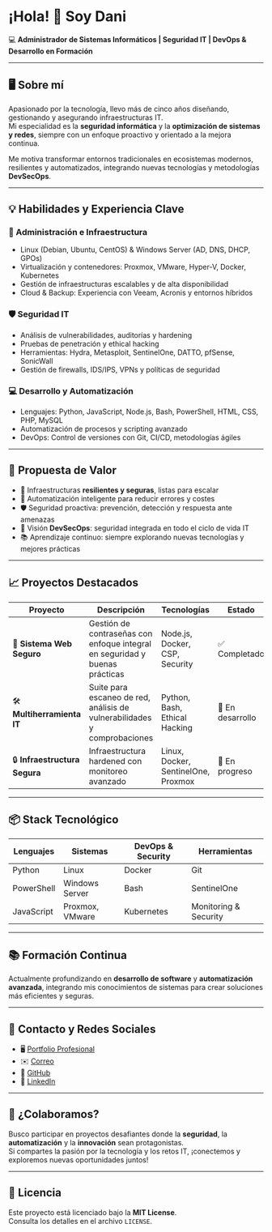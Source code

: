 # ¡Hola! 👋 Soy Dani  
💻 **Administrador de Sistemas Informáticos | Seguridad IT | DevOps & Desarrollo en Formación**

---

## 🖥️ Sobre mí

Apasionado por la tecnología, llevo más de cinco años diseñando, gestionando y asegurando infraestructuras IT.  
Mi especialidad es la **seguridad informática** y la **optimización de sistemas y redes**, siempre con un enfoque proactivo y orientado a la mejora continua.  

Me motiva transformar entornos tradicionales en ecosistemas modernos, resilientes y automatizados, integrando nuevas tecnologías y metodologías **DevSecOps**.

---

## 💡 Habilidades y Experiencia Clave

### 🔧 Administración e Infraestructura
- Linux (Debian, Ubuntu, CentOS) & Windows Server (AD, DNS, DHCP, GPOs)
- Virtualización y contenedores: Proxmox, VMware, Hyper-V, Docker, Kubernetes
- Gestión de infraestructuras escalables y de alta disponibilidad
- Cloud & Backup: Experiencia con Veeam, Acronis y entornos híbridos

### 🛡️ Seguridad IT
- Análisis de vulnerabilidades, auditorías y hardening
- Pruebas de penetración y ethical hacking
- Herramientas: Hydra, Metasploit, SentinelOne, DATTO, pfSense, SonicWall
- Gestión de firewalls, IDS/IPS, VPNs y políticas de seguridad

### 💻 Desarrollo y Automatización
- Lenguajes: Python, JavaScript, Node.js, Bash, PowerShell, HTML, CSS, PHP, MySQL
- Automatización de procesos y scripting avanzado
- DevOps: Control de versiones con Git, CI/CD, metodologías ágiles

---

## 🚀 Propuesta de Valor

- 🔐 Infraestructuras **resilientes y seguras**, listas para escalar
- 🤖 Automatización inteligente para reducir errores y costes
- 🛡️ Seguridad proactiva: prevención, detección y respuesta ante amenazas
- 🔄 Visión **DevSecOps**: seguridad integrada en todo el ciclo de vida IT
- 📚 Aprendizaje continuo: siempre explorando nuevas tecnologías y mejores prácticas

---

## 📈 Proyectos Destacados

| Proyecto | Descripción | Tecnologías | Estado | Link |
|----------|-------------|-------------|--------|------|
| 🚀 **Sistema Web Seguro** | Gestión de contraseñas con enfoque integral en seguridad y buenas prácticas | Node.js, Docker, CSP, Security | ✅ Completado | [Ver código](https://github.com/dav-tech-work/portfolio) |
| 🛠️ **Multiherramienta IT** | Suite para escaneo de red, análisis de vulnerabilidades y comprobaciones | Python, Bash, Ethical Hacking | 🔄 En desarrollo | [Ver código](https://github.com/dav-tech-work/multiherramienta) |
| 🔒 **Infraestructura Segura** | Infraestructura hardened con monitoreo avanzado | Linux, Docker, SentinelOne, Proxmox | 🔄 En progreso | 🔒 Privado |

---

## 📦 Stack Tecnológico

| Lenguajes    | Sistemas            | DevOps & Security     | Herramientas              |
|--------------|---------------------|------------------------|---------------------------|
| Python       | Linux               | Docker                 | Git                       |
| PowerShell   | Windows Server      | Bash                   | SentinelOne               |
| JavaScript   | Proxmox, VMware     | Kubernetes             | Monitoring & Security     |

---

## 📚 Formación Continua

Actualmente profundizando en **desarrollo de software** y **automatización avanzada**, integrando mis conocimientos de sistemas para crear soluciones más eficientes y seguras.

---

## 🔗 Contacto y Redes Sociales

- 🖥️ [Portfolio Profesional](https://daniel-arribas-velazquez.dav-tech.work/)
- ✉️ [Correo]( danielarribasvelazquez@dav-tech.work)
- 🐙 [GitHub](https://github.com/dav-tech-work)
- 💼 [LinkedIn](https://www.linkedin.com/in/daniel-arribas-velazquez/)

---

## 🤝 ¿Colaboramos?

Busco participar en proyectos desafiantes donde la **seguridad**, la **automatización** y la **innovación** sean protagonistas.  
Si compartes la pasión por la tecnología y los retos IT, ¡conectemos y exploremos nuevas oportunidades juntos!

---

## 📜 Licencia

Este proyecto está licenciado bajo la **MIT License**.  
Consulta los detalles en el archivo `LICENSE`.
